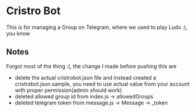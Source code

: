 # Cristro Bot
This is for managing a Group on Telegram, where we used to play Ludo :), you know

## Notes
Forgot most of the thing :(, the change I made before pushing this are
- delete the actual cristrobot.json file and instead created a cristrobot.json.sample, you need to use actual value from your account with proper permission(admin should work)
- deleted allowed group id from index.js -> allowedGroups
- deleted telegram token from message.js -> Message -> _token